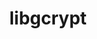 ---
title: "libgcrypt"
layout: cache
categories: [package, v0.19]
meta: {"versions": ["1.10.1"], "compilers": ["gcc@=11.1.0", "gcc@=7.3.1", "gcc@=7.5.0", "oneapi@=2022.1.0"], "oss": ["amzn2", "ubuntu18.04", "ubuntu20.04"], "platforms": ["linux"], "targets": ["aarch64", "neoverse_n1", "x86_64", "x86_64_v3"], "stacks": ["aws-ahug", "aws-ahug-aarch64", "data-vis-sdk", "e4s", "e4s-oneapi", "radiuss", "tutorial"], "num_specs": 6, "num_specs_by_stack": {"aws-ahug-aarch64": 2, "aws-ahug": 1, "data-vis-sdk": 1, "tutorial": 1, "radiuss": 1, "e4s": 1, "e4s-oneapi": 1}}
spec_details: [{"hash": "tllyuy5tcqs5pgh3ckfcjc3iiubsqywa", "compiler": "gcc@=7.3.1", "versions": ["1.10.1"], "os": "amzn2", "platform": "linux", "target": "aarch64", "variants": ["build_system=autotools"], "stacks": ["aws-ahug-aarch64"], "size": "-", "tarball": "https://binaries.spack.io/releases/v0.19/build_cache/linux-amzn2-aarch64/gcc-7.3.1/libgcrypt-1.10.1/linux-amzn2-aarch64-gcc-7.3.1-libgcrypt-1.10.1-tllyuy5tcqs5pgh3ckfcjc3iiubsqywa.spack"}, {"hash": "ukvtaxxhbc5ul6k2tchjvzzn5txbkmzd", "compiler": "gcc@=7.3.1", "versions": ["1.10.1"], "os": "amzn2", "platform": "linux", "target": "neoverse_n1", "variants": ["build_system=autotools"], "stacks": ["aws-ahug-aarch64"], "size": "-", "tarball": "https://binaries.spack.io/releases/v0.19/build_cache/linux-amzn2-neoverse_n1/gcc-7.3.1/libgcrypt-1.10.1/linux-amzn2-neoverse_n1-gcc-7.3.1-libgcrypt-1.10.1-ukvtaxxhbc5ul6k2tchjvzzn5txbkmzd.spack"}, {"hash": "yu2eubilzh4vo6wylizczqi4evenecwm", "compiler": "gcc@=7.3.1", "versions": ["1.10.1"], "os": "amzn2", "platform": "linux", "target": "x86_64_v3", "variants": ["build_system=autotools"], "stacks": ["aws-ahug"], "size": "-", "tarball": "https://binaries.spack.io/releases/v0.19/build_cache/linux-amzn2-x86_64_v3/gcc-7.3.1/libgcrypt-1.10.1/linux-amzn2-x86_64_v3-gcc-7.3.1-libgcrypt-1.10.1-yu2eubilzh4vo6wylizczqi4evenecwm.spack"}, {"hash": "25x4i2lixlobso4oxcqho43hoof4axbl", "compiler": "gcc@=7.5.0", "versions": ["1.10.1"], "os": "ubuntu18.04", "platform": "linux", "target": "x86_64", "variants": ["build_system=autotools"], "stacks": ["data-vis-sdk", "tutorial", "radiuss"], "size": "-", "tarball": "https://binaries.spack.io/releases/v0.19/build_cache/linux-ubuntu18.04-x86_64/gcc-7.5.0/libgcrypt-1.10.1/linux-ubuntu18.04-x86_64-gcc-7.5.0-libgcrypt-1.10.1-25x4i2lixlobso4oxcqho43hoof4axbl.spack"}, {"hash": "yymnmita2vfobl62qz4dtjtmkdkfaaf3", "compiler": "gcc@=11.1.0", "versions": ["1.10.1"], "os": "ubuntu20.04", "platform": "linux", "target": "x86_64", "variants": ["build_system=autotools"], "stacks": ["e4s"], "size": "-", "tarball": "https://binaries.spack.io/releases/v0.19/build_cache/linux-ubuntu20.04-x86_64/gcc-11.1.0/libgcrypt-1.10.1/linux-ubuntu20.04-x86_64-gcc-11.1.0-libgcrypt-1.10.1-yymnmita2vfobl62qz4dtjtmkdkfaaf3.spack"}, {"hash": "gxyx45ftkw4ict5y36bed7fxfxlfaamb", "compiler": "oneapi@=2022.1.0", "versions": ["1.10.1"], "os": "ubuntu20.04", "platform": "linux", "target": "x86_64", "variants": ["build_system=autotools"], "stacks": ["e4s-oneapi"], "size": "-", "tarball": "https://binaries.spack.io/releases/v0.19/build_cache/linux-ubuntu20.04-x86_64/oneapi-2022.1.0/libgcrypt-1.10.1/linux-ubuntu20.04-x86_64-oneapi-2022.1.0-libgcrypt-1.10.1-gxyx45ftkw4ict5y36bed7fxfxlfaamb.spack"}]
---